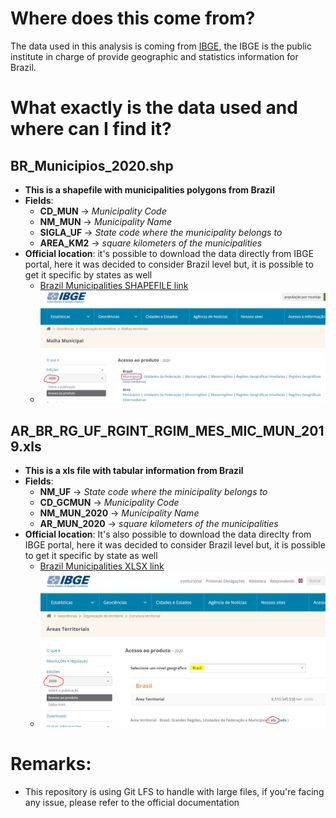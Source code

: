 # Where does this come from?
The data used in this analysis is coming from [IBGE](https://www.ibge.gov.br/pt/inicio.html), the IBGE is the public institute in charge of provide geographic and statistics information for Brazil.

# What exactly is the data used and where can I find it?
## BR_Municipios_2020.shp
- **This is a shapefile with municipalities polygons from Brazil**
- **Fields**:
    - **CD_MUN**   -> *Municipality Code*
    - **NM_MUN**   -> *Municipality Name*
    - **SIGLA_UF** -> *State code where the municipality belongs to*
    - **AREA_KM2** -> *square kilometers of the municipalities*
- **Official location**: it's possible to download the data directly from IBGE portal, here it was decided to consider Brazil level but, it is possible to get it specific by states as well
    - [Brazil Municipalities SHAPEFILE link](https://www.ibge.gov.br/geociencias/organizacao-do-territorio/malhas-territoriais/15774-malhas.html?=&t=acesso-ao-produto)
    - ![alt text](../img/br_municipios_portal.PNG)

## AR_BR_RG_UF_RGINT_RGIM_MES_MIC_MUN_2019.xls
- **This is a xls file with tabular information from Brazil**
- **Fields**:
    - **NM_UF**       -> *State code where the minicipality belongs to*
    - **CD_GCMUN**    -> *Municipality Code*
    - **NM_MUN_2020** -> *Municipality Name*
    - **AR_MUN_2020**    -> *square kilometers of the municipalities*
- **Official location**: It's also possible to download the data direclty from IBGE portal, here it was decided to consider Brazil level but, it is possible to get it specific by state as well
    - [Brazil Municipalities XLSX link](https://www.ibge.gov.br/geociencias/organizacao-do-territorio/estrutura-territorial/15761-areas-dos-municipios.html?t=acesso-ao-produto&c=1)
    - ![alt text](../img/areas_territoriais_portal.PNG)
    
# Remarks:
- This repository is using Git LFS to handle with large files, if you're facing any issue, please refer to the official documentation